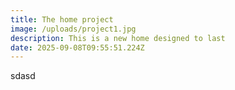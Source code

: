 ```yaml
---
title: The home project
image: /uploads/project1.jpg
description: This is a new home designed to last
date: 2025-09-08T09:55:51.224Z
---
```

s﻿dasd